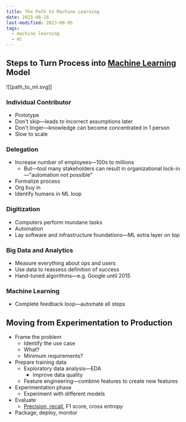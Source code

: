 ```yaml
---
title: The Path to Machine Learning
date: 2023-08-18
last-modified: 2023-09-05
tags:
  - machine learning
  - ml
---
```


## Steps to Turn Process into [Machine Learning](Machine%20Learning.md) Model

![[path_to_ml.svg]]

### Individual Contributor

- Prototype
- Don't skip—leads to incorrect assumptions later
- Don't linger—knowledge can become concentrated in 1 person
- Slow to scale

### Delegation

- Increase number of employees—100s to millions
	- But—tool many stakeholders can result in organizational lock-in—"automation not possible"
- Formalize process
- Org buy in
- Identify humans in ML loop

### Digitization

- Computers perform mundane tasks
- Automation
- Lay software and infrastructure foundations—ML extra layer on top

### Big Data and Analytics

- Measure everything about ops and users
- Use data to reassess definition of success
- Hand-tuned algorithms—e.g. Google until 2015

### Machine Learning

- Complete feedback loop—automate all steps

## Moving from Experimentation to Production

- Frame the problem
	- Identify the use case
	- What?
	- Minimum requirements?
- Prepare training data
	- Exploratory data analysis—EDA
		- Improve data quality
	- Feature engineering—combine features to create new features
- Experimentation phase
	- Experiment with different models
- Evaluate
	- [Precision, recall](notes/Precision%20and%20Recall.md), F1 score, cross entropy
- Package, deploy, monitor